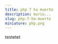 ```yaml
---
title: php 7 ha muerto
description: murio...
slug: php-7-ha-muerto
miniature: php.png
---
```

      
testetet
